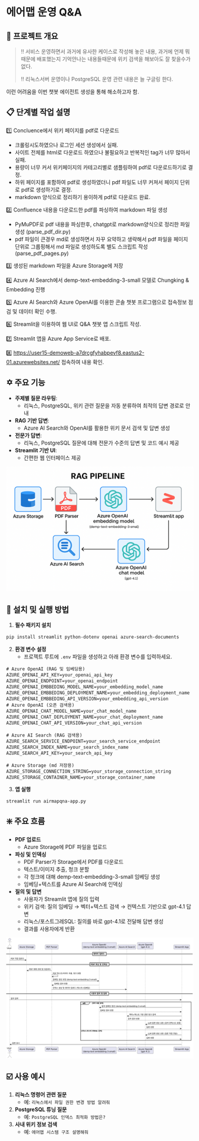 # 에어맵 운영 Q&A

## :bookmark: 프로젝트 개요
> :bangbang: 서비스 운영하면서 과거에 유사한 케이스로 작성해 놓은 내용, 과거에 언제 뭐때문에 배포했는지 기억안나는 내용들때문에 위키 검색을 해보아도 잘 찾을수가 없다.
> 
> :bangbang: 리눅스서버 운영이나 PostgreSQL 운영 관련 내용은 늘 구글링 한다.
 
이런 어려움을 이번 챗봇 에이전트 생성을 통해 해소하고자 함.

## :clipboard: 단계별 작업 설명
:one: Concluence에서 위키 페이지를 pdf로 다운로드
   * 크롤링시도하였으나 로그인 세션 생성에서 실패.
   * 사이트 전체를 html로 다운로드 하였으나 불필요하고 반복적인 tag가 너무 많아서 실패.
   * 용량이 너무 커서 위키페이지의 카테고리별로 샘플링하여 pdf로 다운로드하기로 결정.
   * 하위 페이지를 포함하여 pdf로 생성하였더니 pdf 파일도 너무 커져서 페이지 단위로 pdf로 생성하기로 결정.
   * markdown 양식으로 정리하기 용이하게 pdf로 다운로드 완료.  

:two: Confluence 내용을 다운로드한 pdf를 파싱하여 markdown 파일 생성
   * PyMuPDF로 pdf 내용을 파싱한후, chatgpt로 markdown양식으로 정리한 파일 생성 (parse_pdf_dir.py)
   * pdf 파일이 큰경우 md로 생성하면서 자꾸 요약하고 생략해서 pdf 파일을 페이지 단위로 그룹핑해서 md 파일로 생성하도록 별도 스크립트 작성 (parse_pdf_pages.py)

:three: 생성된 markdown 파일을 Azure Storage에 저장

:four: Azure AI Search에서 demp-text-embedding-3-small 모델로 Chungking & Embedding 진행

:five: Azure AI Search와 Azure OpenAI를 이용한 콘솔 챗봇 프로그램으로 접속정보 점검 및 데이터 확인 수행.

:six: Streamlit을 이용하여 웹 UI로 Q&A 챗봇 앱 스크립트 작성.

:seven: Streamlit 앱을 Azure App Service로 배포. 

:eight: https://user15-demoweb-a7drcgfyhabpevf8.eastus2-01.azurewebsites.net/ 접속하여 내용 확인.


## :star_of_david: 주요 기능

- **주제별 질문 라우팅**:
    - 리눅스, PostgreSQL, 위키 관련 질문을 자동 분류하여 최적의 답변 경로로 안내
- **RAG 기반 답변**:
    - Azure AI Search와 OpenAI를 활용한 위키 문서 검색 및 답변 생성
- **전문가 답변**:
    - 리눅스, PostgreSQL 질문에 대해 전문가 수준의 답변 및 코드 예시 제공
- **Streamlit 기반 UI**:
    - 간편한 웹 인터페이스 제공

![airmapqna.png](airmapqna.png)

## :pushpin: 설치 및 실행 방법

1. **필수 패키지 설치**

```bash
pip install streamlit python-dotenv openai azure-search-documents
```

2. **환경 변수 설정**
    - 프로젝트 루트에 `.env` 파일을 생성하고 아래 환경 변수를 입력하세요.

```
# Azure OpenAI (RAG 및 임베딩용)
AZURE_OPENAI_API_KEY=your_openai_api_key
AZURE_OPENAI_ENDPOINT=your_openai_endpoint
AZURE_OPENAI_EMBBEDING_MODEL_NAME=your_embedding_model_name
AZURE_OPENAI_EMBBEDING_DEPLOYMENT_NAME=your_embedding_deployment_name
AZURE_OPENAI_EMBBEDING_API_VERSION=your_embedding_api_version
# Azure OpenAI (오픈 검색용)
AZURE_OPENAI_CHAT_MODEL_NAME=your_chat_model_name
AZURE_OPENAI_CHAT_DEPLOYMENT_NAME=your_chat_deployment_name
AZURE_OPENAI_CHAT_API_VERSION=your_chat_api_version

# Azure AI Search (RAG 검색용)
AZURE_SEARCH_SERVICE_ENDPOINT=your_search_service_endpoint
AZURE_SEARCH_INDEX_NAME=your_search_index_name
AZURE_SEARCH_API_KEY=your_search_api_key

# Azure Storage (md 저장용)
AZURE_STORAGE_CONNECTION_STRING=your_storage_connection_string
AZURE_STORAGE_CONTAINER_NAME=your_storage_container_name
```

3. **앱 실행**

```bash
streamlit run airmapqna-app.py
```


## :sparkle: 주요 흐름

- **PDF 업로드**
   * Azure Storage에 PDF 파일을 업로드
- **파싱 및 인덱싱**
   * PDF Parser가 Storage에서 PDF를 다운로드
   * 텍스트/이미지 추출, 청크 분할
   * 각 청크에 대해 demp-text-embedding-3-small 임베딩 생성
   * 임베딩+텍스트를 Azure AI Search에 인덱싱
- **질의 및 답변**
   * 사용자가 Streamlit 앱에 질의 입력
   * 위키 검색: 질의 임베딩 → 벡터+텍스트 검색 → 컨텍스트 기반으로 gpt-4.1 답변
   * 리눅스/포스트그레SQL: 질의를 바로 gpt-4.1로 전달해 답변 생성
   * 결과를 사용자에게 반환

![airmap-uml.png](airmap-uml.png)

## :ballot_box_with_check: 사용 예시

1. **리눅스 명령어 관련 질문**
    - 예: `리눅스에서 파일 권한 변경 방법 알려줘`
2. **PostgreSQL 튜닝 질문**
    - 예: `PostgreSQL 인덱스 최적화 방법은?`
3. **사내 위키 정보 검색**
    - 예: `에어맵 시스템 구조 설명해줘`
